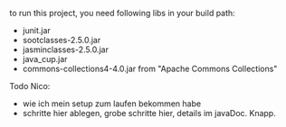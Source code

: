 to run this project, you need following libs in your build path:
- junit.jar
- sootclasses-2.5.0.jar
- jasminclasses-2.5.0.jar
- java_cup.jar
- commons-collections4-4.0.jar from "Apache Commons Collections"

Todo Nico:
- wie ich mein setup zum laufen bekommen habe
- schritte hier ablegen, grobe schritte hier, details im javaDoc. Knapp.